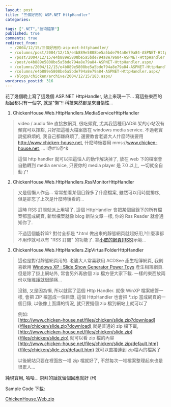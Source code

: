 ```yaml
---
layout: post
title: "三個好用的 ASP.NET HttpHandler"
categories:

tags: [".NET","技術隨筆"]
published: true
comments: true
redirect_from:
  - /2004/12/15/三個好用的-asp-net-httphandler/
  - /columns/post/2004/12/15/e4b889e5808be5a5bde794a8e79a84-ASPNET-HttpHandler.aspx/
  - /post/2004/12/15/e4b889e5808be5a5bde794a8e79a84-ASPNET-HttpHandler.aspx/
  - /post/e4b889e5808be5a5bde794a8e79a84-ASPNET-HttpHandler.aspx/
  - /columns/2004/12/15/e4b889e5808be5a5bde794a8e79a84-ASPNET-HttpHandler.aspx/
  - /columns/e4b889e5808be5a5bde794a8e79a84-ASPNET-HttpHandler.aspx/
  - /blogs/chicken/archive/2004/12/15/183.aspx/
wordpress_postid: 316
---
```


花了幾個晚上寫了這幾個 ASP.NET HttpHandler, 貼上來現一下... 寫這些東西的起因都只有一個字, 就是"懶"!! 科技果然都是來自惰性...

<!--more-->

1. ChickenHouse.Web.HttpHandlers.MediaServiceHttpHandler

> video / audio file 直接放網頁, 很吃頻寬, 尤其我這種用ADSL架的小站沒有頻寬可以揮豁, 只好把這種大檔案放在 windows media service. 不過老實說挺麻煩的, 我自己都嫌麻煩了, 還要教會老婆大人什麼時後要用 http://www.chicken-house.net, 什麼時後要用 mms://www.chicken-house.net, ... !@#%@^&
> 
> 這個 http handler 就可以把這惱人的動作解決掉了, 放在 web 下的檔案會自動轉到 media service, 只要你的 media player 是 7.0 以上, 一切就全自動了!

2. ChickenHouse.Web.HttpHandlers.RssMonitorHttpHandler

> 又是個懶人作品... 常常想看某個目錄多了什麼檔案, 雖然可以用時間排序, 但是卻忘了上次是什麼時後看的...
> 
> 這時 RSS 訂閱就派上用場了. 這個 HttpHandler 會把某個目錄下的所有檔案都當成網頁, 新增檔案就像 blog 新貼文章一樣, 你的 Rss Reader 就會通知你了.
> 
> 不過這個能幹嘛? 對付全都是 *.html 做出來的靜態網頁就超好用,?什麼事都不用作就可以有 "RSS 訂閱" 的功能了. 拿[小皮的網頁[RSS]](/files/baby.rss)示範...

3. ChickenHouse.Web.HttpHandlers.ZipVirtualFolderHttpHandler

> 這也是對付靜態網頁用的. 老婆大人常喜歡用 ACDSee 產生相簿網頁, 我則喜歡用 [Windows XP : Slide Show Generator Power Toys](http://www.microsoft.com/windowsxp/downloads/powertoys/xppowertoys.mspx) 產生相簿網頁. 但是除了掛上網站外, 常會另外再放個 zip 檔方便大家下載. 一樣的東西放兩份以後維護就很頭痛...
> 
> 沒錯, 又是因為懶, 所以就寫了這個 Http Handler. 就像 WinXP 檔案總管一樣, 會把 ZIP 檔當成一個目錄, 這個 HttpHandler 也會把 *.zip 當成網頁的一個目錄, 以後像上面講的情況, 就只要擺個 zip 檔到網站上就可以了
> 
> 例如:  
> [http://www.chicken-house.net/files/chicken/slide.zip?download](/files/chicken/slide.zip?download) 就是普通的 zip 檔下載,  
> [http://www.chicken-house.net/files/chicken/slide.zip](/files/chicken/slide.zip) 就可以看 zip 檔的內容  
> [http://www.chicken-house.net/files/chicken/slide.zip/default.htm](/files/chicken/slide.zip/default.htm) 就可以直接連到 zip檔內的檔案了
> 
> 以後網站只要在裡面放一堆 zip 檔就好了, 不然每次一堆檔案整理起來也是很累人...

純現寶用, 哈哈... 崇拜的話就留個回應就好 (H)

Sample Code 下載:

[ChickenHouse.Web.zip](/wp-content/be-files/ChickenHouse.Web.zip)
